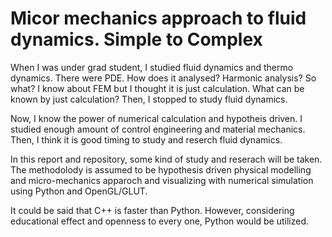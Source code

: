 # Micor mechanics approach to fluid dynamics. Simple to Complex

When I was under grad student, I studied fluid dynamics and thermo dynamics. There were PDE. How does it analysed? Harmonic analysis? So what? I know about FEM but I thought it is just calculation. What can be known by just calculation? Then, I stopped to study fluid dynamics.

Now, I know the power of numerical calculation and hypotheis driven. I studied enough amount of control engineering and material mechanics. Then, I think it is good timing to study and reserch fluid dynamics.

In this report and repository, some kind of study and reserach will be taken. The methodolody is assumed to be hypothesis driven physical modelling and micro-mechanics apparoch and visualizing with numerical simulation using Python and OpenGL/GLUT.

It could be said that C++ is faster than Python. However, considering educational effect and openness to every one, Python would be utilized.